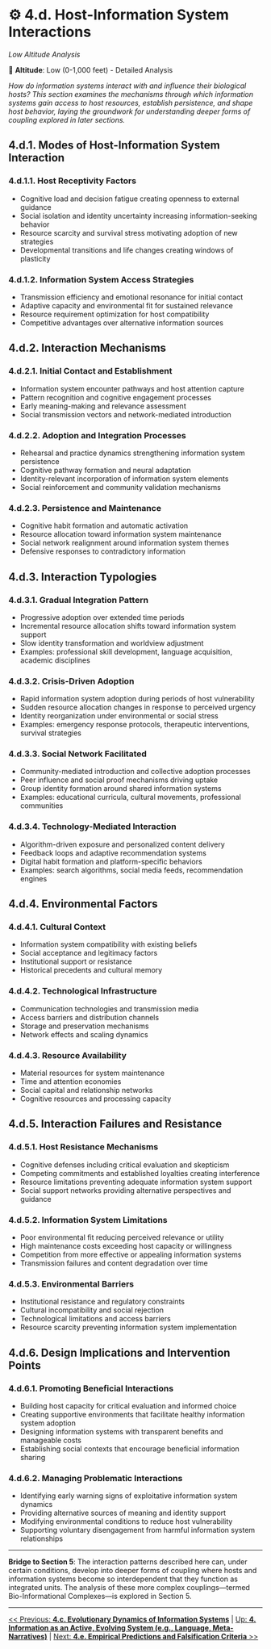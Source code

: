 # ⚙️ 4.d. Host-Information System Interactions
*Low Altitude Analysis*

📍 **Altitude**: Low (0-1,000 feet) - Detailed Analysis

*How do information systems interact with and influence their biological hosts? This section examines the mechanisms through which information systems gain access to host resources, establish persistence, and shape host behavior, laying the groundwork for understanding deeper forms of coupling explored in later sections.*

## **4.d.1. Modes of Host-Information System Interaction**

### **4.d.1.1. Host Receptivity Factors**
- Cognitive load and decision fatigue creating openness to external guidance
- Social isolation and identity uncertainty increasing information-seeking behavior
- Resource scarcity and survival stress motivating adoption of new strategies
- Developmental transitions and life changes creating windows of plasticity

### **4.d.1.2. Information System Access Strategies**
- Transmission efficiency and emotional resonance for initial contact
- Adaptive capacity and environmental fit for sustained relevance
- Resource requirement optimization for host compatibility
- Competitive advantages over alternative information sources

## **4.d.2. Interaction Mechanisms**

### **4.d.2.1. Initial Contact and Establishment**
- Information system encounter pathways and host attention capture
- Pattern recognition and cognitive engagement processes
- Early meaning-making and relevance assessment
- Social transmission vectors and network-mediated introduction

### **4.d.2.2. Adoption and Integration Processes**
- Rehearsal and practice dynamics strengthening information system persistence
- Cognitive pathway formation and neural adaptation
- Identity-relevant incorporation of information system elements
- Social reinforcement and community validation mechanisms

### **4.d.2.3. Persistence and Maintenance**
- Cognitive habit formation and automatic activation
- Resource allocation toward information system maintenance
- Social network realignment around information system themes
- Defensive responses to contradictory information

## **4.d.3. Interaction Typologies**

### **4.d.3.1. Gradual Integration Pattern**
- Progressive adoption over extended time periods
- Incremental resource allocation shifts toward information system support
- Slow identity transformation and worldview adjustment
- Examples: professional skill development, language acquisition, academic disciplines

### **4.d.3.2. Crisis-Driven Adoption**
- Rapid information system adoption during periods of host vulnerability
- Sudden resource allocation changes in response to perceived urgency
- Identity reorganization under environmental or social stress
- Examples: emergency response protocols, therapeutic interventions, survival strategies

### **4.d.3.3. Social Network Facilitated**
- Community-mediated introduction and collective adoption processes
- Peer influence and social proof mechanisms driving uptake
- Group identity formation around shared information systems
- Examples: educational curricula, cultural movements, professional communities

### **4.d.3.4. Technology-Mediated Interaction**
- Algorithm-driven exposure and personalized content delivery
- Feedback loops and adaptive recommendation systems
- Digital habit formation and platform-specific behaviors
- Examples: search algorithms, social media feeds, recommendation engines

## **4.d.4. Environmental Factors**

### **4.d.4.1. Cultural Context**
- Information system compatibility with existing beliefs
- Social acceptance and legitimacy factors
- Institutional support or resistance
- Historical precedents and cultural memory

### **4.d.4.2. Technological Infrastructure**
- Communication technologies and transmission media
- Access barriers and distribution channels
- Storage and preservation mechanisms
- Network effects and scaling dynamics

### **4.d.4.3. Resource Availability**
- Material resources for system maintenance
- Time and attention economies
- Social capital and relationship networks
- Cognitive resources and processing capacity

## **4.d.5. Interaction Failures and Resistance**

### **4.d.5.1. Host Resistance Mechanisms**
- Cognitive defenses including critical evaluation and skepticism
- Competing commitments and established loyalties creating interference
- Resource limitations preventing adequate information system support
- Social support networks providing alternative perspectives and guidance

### **4.d.5.2. Information System Limitations**
- Poor environmental fit reducing perceived relevance or utility
- High maintenance costs exceeding host capacity or willingness
- Competition from more effective or appealing information systems
- Transmission failures and content degradation over time

### **4.d.5.3. Environmental Barriers**
- Institutional resistance and regulatory constraints
- Cultural incompatibility and social rejection
- Technological limitations and access barriers
- Resource scarcity preventing information system implementation

## **4.d.6. Design Implications and Intervention Points**

### **4.d.6.1. Promoting Beneficial Interactions**
- Building host capacity for critical evaluation and informed choice
- Creating supportive environments that facilitate healthy information system adoption
- Designing information systems with transparent benefits and manageable costs
- Establishing social contexts that encourage beneficial information sharing

### **4.d.6.2. Managing Problematic Interactions**
- Identifying early warning signs of exploitative information system dynamics
- Providing alternative sources of meaning and identity support
- Modifying environmental conditions to reduce host vulnerability
- Supporting voluntary disengagement from harmful information system relationships

---

**Bridge to Section 5**: The interaction patterns described here can, under certain conditions, develop into deeper forms of coupling where hosts and information systems become so interdependent that they function as integrated units. The analysis of these more complex couplings—termed Bio-Informational Complexes—is explored in Section 5.

---
[<< Previous: **4.c. Evolutionary Dynamics of Information Systems**](4c-evolutionary-dynamics.md) | [Up: **4. Information as an Active, Evolving System (e.g., Language, Meta-Narratives)**](4-information-systems.md) | [Next: **4.e. Empirical Predictions and Falsification Criteria** >>](4e-empirical-predictions-falsification.md)

